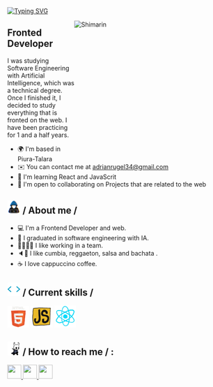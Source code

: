 <div>
  <div align="top">
    <a href="https://git.io/typing-svg"><img src="https://readme-typing-svg.demolab.com?font=Fira+Code&weight=300&size=30&pause=1000&color=E19757D9&Center=FALSO&random=FALSO&width=600&height=55&lines=Hello+%F0%9F%91%8B+My+name+is+Adri%C3%A1n;I+love+being+a+web+developer+%F0%9F%92%BB!!" alt="Typing SVG" /></a>
  </div>

  <img
        align="right"
        width="350"
        height="300"
        alt="Shimarin"
        src="./Assets/Desarrollador.gif"
      />

  <h2>Fronted Developer</h2>

  <p> I was studying Software Engineering with Artificial Intelligence, which was a technical degree. Once I finished it, I decided to study everything that is fronted on the web. I have been practicing for 1 and a half years.</p>

  <ul>
    <li>🌍 I'm based in Piura-Talara</li>
    <li>
      ✉️ You can contact me at
      <a href="mailto:adrianrugel34@gmail.com">adrianrugel34@gmail.com</a>
    </li>
    <li>🧠 I'm learning React and JavaScrit</li>
    <li>
      🤝 I'm open to collaborating on Projects that are related to the web
    </li>
  </ul>

  <h2>
    <picture><img src="./Assets/about_me.gif" width="30px" /></picture>
    / About me /
  </h2>

  <ul>
    <li>💻 I'm a Frontend Developer and web.</li>
    <li>🚀 I graduated in software engineering with IA.</li>
    <li>👨‍👩‍👧‍👧 I like working in a team.</li>
    <li>🔈🎸 I like cumbia, reggaeton, salsa and bachata .</li>
    <li>☕ I love cappuccino coffee.</li>
  </ul>

  <h2>
    <picture><img src="./Assets/skills.gif" width="30px" /></picture>
    / Current skills /
  </h2>

  <div>
    <img src="./Assets/html.gif" width="50px" />
    <img src="./Assets/js.gif" width="50px" />
    <img src="./Assets/react.gif" width="50px" />
  </div>

  <h2>
    <picture><img src="./Assets/hollor_knight3.gif" width="30px" /></picture>
    / How to reach me / :
  </h2>

  <div align="left">
    <p align="left">
      <a
        href="https://www.github.com/AdrianChino"
        target="_blank"
        rel="noreferrer"
      >
        <picture>
          <source
            media="(prefers-color-scheme: light)"
            srcset="
              https://raw.githubusercontent.com/danielcranney/readme-generator/main/public/icons/socials/github-dark.svg
            "
          />
          <source
            media="(prefers-color-scheme: light)"
            srcset="
              https://raw.githubusercontent.com/danielcranney/readme-generator/main/public/icons/socials/github.svg
            "
          />
          <img
            src="https://raw.githubusercontent.com/danielcranney/readme-generator/main/public/icons/socials/github.svg"
            width="32"
            height="32"
          />
        </picture>
      </a>
      <a
        href="http://www.instagram.com/adrianrugel34"
        target="_blank"
        rel="noreferrer"
      >
        <picture>
          <source media="(prefers-color-scheme: light)" srcset="undefined" />
          <source
            media="(prefers-color-scheme: light)"
            srcset="
              https://raw.githubusercontent.com/danielcranney/readme-generator/main/public/icons/socials/instagram.svg
            "
          />
          <img
            src="https://raw.githubusercontent.com/danielcranney/readme-generator/main/public/icons/socials/instagram.svg"
            width="32"
            height="32"
          />
        </picture>
      </a>
      <a
        href="https://www.x.com/@Adrianchino197"
        target="_blank"
        rel="noreferrer"
      >
        <picture>
          <source
            media="(prefers-color-scheme: light)"
            srcset="
              https://raw.githubusercontent.com/danielcranney/readme-generator/main/public/icons/socials/twitter-dark.svg
            "
          />
          <source
            media="(prefers-color-scheme: light)"
            srcset="
              https://raw.githubusercontent.com/danielcranney/readme-generator/main/public/icons/socials/twitter.svg
            "
          />
          <img
            src="https://raw.githubusercontent.com/danielcranney/readme-generator/main/public/icons/socials/twitter.svg"
            width="32"
            height="32"
          />
        </picture>
      </a>
    </p>
  </div>

</div>



